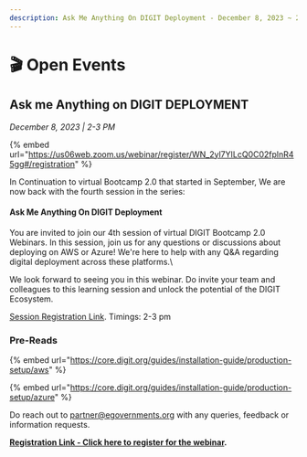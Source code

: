 ```yaml
---
description: Ask Me Anything On DIGIT Deployment - December 8, 2023 ~ 2 PM to 3 PM
---
```


# 🎬 Open Events

## Ask me Anything on DIGIT DEPLOYMENT

_December 8, 2023 | 2-3 PM_

{% embed url="https://us06web.zoom.us/webinar/register/WN_2yl7YILcQ0C02fplnR45gg#/registration" %}

In Continuation to virtual Bootcamp 2.0 that started in September, We are now back with the fourth session in the series:

#### Ask Me Anything On DIGIT Deployment

You are invited to join our 4th session of virtual DIGIT Bootcamp 2.0 Webinars. In this session, join us for any questions or discussions about deploying on AWS or Azure! We're here to help with any Q\&A regarding digital deployment across these platforms.\


We look forward to seeing you in this webinar. Do invite your team and colleagues to this learning session and unlock the potential of the DIGIT Ecosystem.

[Session Registration Link](https://us06web.zoom.us/webinar/register/WN\_2yl7YILcQ0C02fplnR45gg). Timings: 2-3 pm&#x20;

### **Pre-Reads**

{% embed url="https://core.digit.org/guides/installation-guide/production-setup/aws" %}

{% embed url="https://core.digit.org/guides/installation-guide/production-setup/azure" %}

Do reach out to [partner@egovernments.org](mailto:partner@egovernments.org) with any queries, feedback or information requests.

[**Registration Link - Click here to register for the webinar**](https://us06web.zoom.us/webinar/register/WN\_2yl7YILcQ0C02fplnR45gg)**.**

